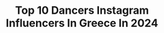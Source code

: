 ---
title: Top 10 Dancers Instagram Influencers In Greece In 2024
description: >-
  Find top dancers Instagram influencers in Greece in 2024. Most popular hashtags: #dancer #love #summer #vacation.
platform: Instagram
hits: 29
text_top: Identify the most popular Instagram profiles on inBeat.
text_bottom: inBeat aggregates 29 Instagram influencers like this in Greece for you to connect with.
profiles:
  - username: "dimitra_zachop"
    fullname: >-
      Dimitra Zachopoulou
    bio: >-
      Dione’s mom 👧 Former professional dancer💃🏼 Founder of #barreMethod®️byDimitra🩰 Owner #StudioBarre71#mypinkworld Ballet teacher🎀 Book worm 📚Art lover💫
    location: "Greece"
    followers: 105860
    engagement: 192
    commentsToLikes: 0.049397
    id: ck8t0bfmbrhun0j7879xkasky
    verified: false
    hashtags: "#fit, #fitness, #workoutmotivation, #withgalaxy"
  - username: "aronovanna"
    fullname: >-
      Anna Aronov
    bio: >-
      Professional ballroom dancer DWTS judge TV host Adam’s mom לכל הפניות @yitzug_1
    location: "Greece"
    followers: 417203
    engagement: 94
    commentsToLikes: 0.037560
    id: ck0u9sfm8ahpp0i19xultbdgj
    verified: false
    hashtags: "#bringthemhomenow, #freeourkids, #hamasisisis, #bringthemhome"
  - username: "klaudiapepa"
    fullname: >-
      Klaudia Pepa
    bio: >-
      #dancer #actress #animallover 🐾 Founder of @pinkframe_ 🎬 @influ_endo
    location: "Greece"
    followers: 618781
    engagement: 69
    commentsToLikes: 0.019779
    id: ck55kaqxbyvq70i11xun127ni
    verified: true
    hashtags: "#amicidimariadefilippi, #autumninparis, #paris, #tbt"
  - username: "katerinakratira"
    fullname: >-
      Katerina Kratira 💃🏻
    bio: >-
      📩katerinakratira17@gmail.com 💃🏻Dancer & Teacher ♥️Owner @lovetodance_dancesportacademy 🏆 8 Times Greek Champion
    location: "Greece"
    followers: 14176
    engagement: 1048
    commentsToLikes: 0.127053
    id: ck8t5phtkaswb0j78o7l64xrr
    verified: false
    hashtags: "#italytravel, #latindancing, #parosisland, #veneto"
  - username: "mel.k.arts"
    fullname: >-
      Meliti K.♡ | Artist
    bio: >-
      🦋Meliti K.🦋 ▪️21 y.o / Athens, Greece 🇬🇷 ▪️Self taught artist / Dancer ▪️DM for Commissions/Orders ♡
    location: "Greece"
    followers: 19156
    engagement: 845
    commentsToLikes: 0.063347
    id: ck6u2vwjju83x0j7127fatp7i
    verified: false
    hashtags: "#realisitcartwork, #pencilart, #realism, #originalartwork"
  - username: "tzenistef"
    fullname: >-
      Jenny Stefanidou🧿
    bio: >-
      •Dancer •Rhythmic gymnastics trainer •Thessaloniki-Athens, Greece🇬🇷
    location: "Greece"
    followers: 7981
    engagement: 905
    commentsToLikes: 0.018505
    id: ckapbru9z13qu0i78euzr57zl
    verified: false
    hashtags: "#love, #madawards2021, #legs, #dancing"
  - username: "nikosgkentsef"
    fullname: >-
      NIKOS GKENTSEF
    bio: >-
      • everyday life ~ @nikoss_gk •23 Greek • Dancer with Estonian National Ballet 🇪🇪 •Vaganova Academy Graduate 🇷🇺 📍Tallinn, Estonia
    location: "Greece"
    followers: 5798
    engagement: 1188
    commentsToLikes: 0.012597
    id: ck1360gdv458b0i19u4at1oxv
    verified: false
    hashtags: "#ass, #arabesque, #greece, #gay"
  - username: "mariiasharafet"
    fullname: >-
      Mariia Sharafetdinova🌪
    bio: >-
      Russia.Moscow🇷🇺/Greece.Athens🇬🇷 mane4ka-sharafet@mail.ru DANCER MODEL EUROVISION 2021 🇨🇾⬇️
    location: "Greece"
    followers: 12312
    engagement: 830
    commentsToLikes: 0.025204
    id: ck14gu9u672670i191u90joqy
    verified: false
    hashtags: "#mariiasharafet, #island, #pelion, #shooting"
  - username: "yanin2015"
    fullname: >-
      Goncharov
    bio: >-
      🇺🇦Kyiv 📍✈️borabora soon.🐟☀️ Traveler🌊 Twice World Champion,Choreographer,Professional Dancer, coach, judge,show production #yanin2015 @yanin2015
    location: "Greece"
    followers: 30600
    engagement: 558
    commentsToLikes: 0.010213
    id: ckf5r53mjbgs20j2347bvd427
    verified: false
    hashtags: "#2018"
  - username: "gavaskantira"
    fullname: >-
      Georgia Avaskantira
    bio: >-
      >Professional Dancer | Choreographer | Graphic designer | illustrator @parisianou.gr | > mother of a prince 👶🏼 •I wish my eyes could take photos•
    location: "Greece"
    followers: 17859
    engagement: 1294
    commentsToLikes: 0.086980
    id: ck6tiomp314du0j71hv1hp960
    verified: false
    hashtags: "#teliskikeriseshop, #teliskikerishairbeauty, #sunlover, #6monthsold"
---
